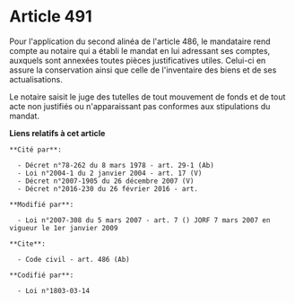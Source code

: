 # Article 491

Pour l'application du second alinéa de l'article 486, le mandataire rend compte au notaire qui a établi le mandat en lui
adressant ses comptes, auxquels sont annexées toutes pièces justificatives utiles. Celui-ci en assure la conservation ainsi
que celle de l'inventaire des biens et de ses actualisations.

Le notaire saisit le juge des tutelles de tout mouvement de fonds et de tout acte non justifiés ou n'apparaissant pas
conformes aux stipulations du mandat.

**Liens relatifs à cet article**

	**Cité par**:

	  - Décret n°78-262 du 8 mars 1978 - art. 29-1 (Ab)
	  - Loi n°2004-1 du 2 janvier 2004 - art. 17 (V)
	  - Décret n°2007-1905 du 26 décembre 2007 (V)
	  - Décret n°2016-230 du 26 février 2016 - art.

	**Modifié par**:

	  - Loi n°2007-308 du 5 mars 2007 - art. 7 () JORF 7 mars 2007 en vigueur le 1er janvier 2009

	**Cite**:

	  - Code civil - art. 486 (Ab)

	**Codifié par**:

	  - Loi n°1803-03-14
